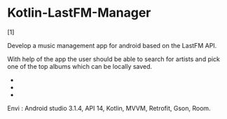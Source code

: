 # Kotlin-LastFM-Manager

[1]

Develop a music management app for android based on the LastFM API.

With help of the app the user should be able to search for artists and pick one of the top albums which can be locally saved.

+
+
+

Envi : Android studio 3.1.4, API 14, Kotlin, MVVM, Retrofit, Gson, Room.


